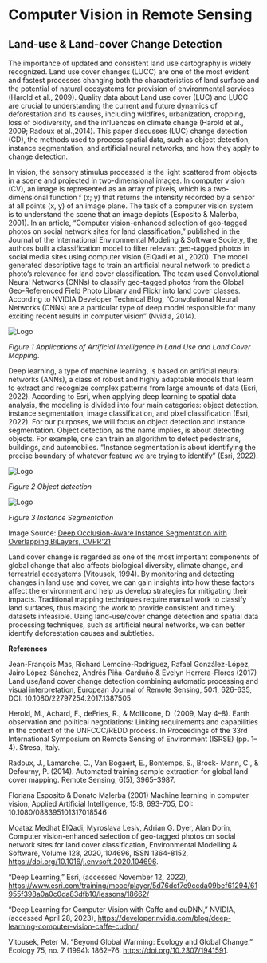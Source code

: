 # Computer Vision in Remote Sensing

<H2><b>Land-use & Land-cover Change Detection</b></H2>

The importance of updated and consistent land use cartography is widely recognized. Land use cover changes (LUCC) are one of the most evident and fastest processes changing both the characteristics of land surface and the potential of natural ecosystems for provision of environmental services (Harold et al., 2009). Quality data about Land use cover (LUC) and LUCC are crucial to understanding the current and future dynamics of deforestation and its causes, including wildfires, urbanization, cropping, loss of biodiversity, and the influences on climate change (Harold et al., 2009; Radoux et al.,2014). This paper discusses (LUC) change detection (CD), the methods used to process spatial data, such as object detection, instance segmentation, and artificial neural networks, and how they apply to change detection.

In vision, the sensory stimulus processed is the light scattered from objects in a scene and projected in two-dimensional images. In computer vision (CV), an image is represented as an array of pixels, which is a two-dimensional function f (x; y) that returns the intensity recorded by a sensor at all points (x, y) of an image plane. The task of a computer vision system is to understand the scene that an image depicts (Esposito & Malerba, 2001). In an article, “Computer vision-enhanced selection of geo-tagged photos on social network sites for land classification,” published in the Journal of the International Environmental Modeling & Software Society, the authors built a classification model to filter relevant geo-tagged photos in social media sites using computer vision (ElQadi et al., 2020). The model generated descriptive tags to train an artificial neural network to predict a photo’s relevance for land cover classification. The team used Convolutional Neural Networks (CNNs) to classify geo-tagged photos from the Global Geo-Referenced Field Photo Library and Flickr into land cover classes. According to NVIDIA Developer Technical Blog, “Convolutional Neural Networks (CNNs) are a particular type of deep model responsible for many exciting recent results in computer vision” (Nvidia, 2014).

<img src="https://pub.mdpi-res.com/remotesensing/remotesensing-13-00364/article_deploy/html/images/remotesensing-13-00364-g010-550.jpg?" alt="Logo"> 

<i>Figure 1 Applications of Artificial Intelligence in Land Use and Land Cover Mapping.</i>

Deep learning, a type of machine learning, is based on artificial neural networks (ANNs), a class of robust and highly adaptable models that learn to extract and recognize complex patterns from large amounts of data (Esri, 2022). According to Esri, when applying deep learning to spatial data analysis, the modeling is divided into four main categories: object detection, instance segmentation, image classification, and pixel classification (Esri, 2022). For our purposes, we will focus on object detection and instance segmentation. Object detection, as the name implies, is about detecting objects. For example, one can train an algorithm to detect pedestrians, buildings, and automobiles. “Instance segmentation is about identifying the precise boundary of whatever feature we are trying to identify” (Esri, 2022). 

<img src="https://upload.wikimedia.org/wikipedia/commons/thumb/3/38/Detected-with-YOLO--Schreibtisch-mit-Objekten.jpg/1920px-Detected-with-YOLO--Schreibtisch-mit-Objekten.jpg" alt="Logo">

<i>Figure 2 Object detection</i>

<img src="https://production-media.paperswithcode.com/thumbnails/task/task-0000000003-d945c034_vTlkCrf.jpg" alt="Logo">

<i>Figure 3 Instance Segmentation</i>

Image Source: [Deep Occlusion-Aware Instance Segmentation with Overlapping BiLayers, CVPR'21](https://github.com/lkeab/BCNet)

Land cover change is regarded as one of the most important components of global change that also affects biological diversity, climate change, and terrestrial ecosystems (Vitousek, 1994). By monitoring and detecting changes in land use and cover, we can gain insights into how these factors affect the environment and help us develop strategies for mitigating their impacts. Traditional mapping techniques require manual work to classify land surfaces, thus making the work to provide consistent and timely datasets infeasible. Using land-use/cover change detection and spatial data processing techniques, such as artificial neural networks, we can better identify deforestation causes and subtleties.

<b>References</b>

Jean-François Mas, Richard Lemoine-Rodríguez, Rafael González-López, Jairo López-Sánchez, Andrés Piña-Garduño & Evelyn Herrera-Flores (2017) Land use/land cover change detection combining automatic processing and visual interpretation, European Journal of Remote Sensing, 50:1, 626-635, DOI: 10.1080/22797254.2017.1387505

Herold, M., Achard, F., deFries, R., & Mollicone, D. (2009, May 4–8). Earth observation and political negotiations: Linking requirements and capabilities in the context of the UNFCCC/REDD process. In Proceedings of the 33rd International Symposium on Remote Sensing of Environment (ISRSE) (pp. 1–4). Stresa, Italy.

Radoux, J., Lamarche, C., Van Bogaert, E., Bontemps, S., Brock- Mann, C., & Defourny, P. (2014). Automated training sample extraction for global land cover mapping. Remote Sensing, 6(5), 3965–3987.

Floriana Esposito & Donato Malerba (2001) Machine learning in computer vision, Applied Artificial Intelligence, 15:8, 693-705, DOI: 10.1080/088395101317018546

Moataz Medhat ElQadi, Myroslava Lesiv, Adrian G. Dyer, Alan Dorin,
Computer vision-enhanced selection of geo-tagged photos on social network sites for land cover classification, Environmental Modelling & Software, Volume 128, 2020, 104696, ISSN 1364-8152, https://doi.org/10.1016/j.envsoft.2020.104696.

“Deep Learning,” Esri, (accessed November 12, 2022), https://www.esri.com/training/mooc/player/5d76dcf7e9ccda09bef61294/61955f398a0a0c0da83dfb10/lessons/18662/

“Deep Learning for Computer Vision with Caffe and cuDNN,” NVIDIA, (accessed April 28, 2023), https://developer.nvidia.com/blog/deep-learning-computer-vision-caffe-cudnn/

Vitousek, Peter M. “Beyond Global Warming: Ecology and Global Change.” Ecology 75, no. 7 (1994): 1862–76. https://doi.org/10.2307/1941591.
